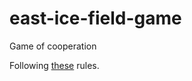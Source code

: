 # east-ice-field-game

Game of cooperation

Following [these](http://www.djeco.com/data/rules/DJ08555_FR.pdf) rules.
